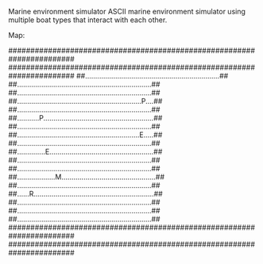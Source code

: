 Marine environment simulator
ASCII marine environment simulator using multiple boat types that interact with each other.

Map:

#######################################################################
#######################################################################
##...................................................................##
##...................................................................##
##...................................................................##
##..............................................................P....##
##...................................................................##
##...........P.......................................................##
##...................................................................##
##.............................................................E.....##
##...................................................................##
##..............E....................................................##
##...................................................................##
##...................................................................##
##...................M...............................................##
##...................................................................##
##......R............................................................##
##...................................................................##
##...................................................................##
##...................................................................##
#######################################################################
#######################################################################